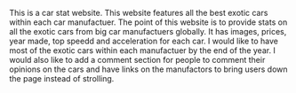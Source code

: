 This is a car stat website. This website features all the best exotic cars within each car manufactuer. 
The point of this website is to provide stats on all the exotic cars from big car manufactuers globally. It has images, prices, year made, top speedd and acceleration for each car.
I would like to have most of the exotic cars within each manufactuer by the end of the year. I would also like to add a comment section for people to comment their opinions on the cars and have links on the manufactors to bring users down the page instead of strolling.
